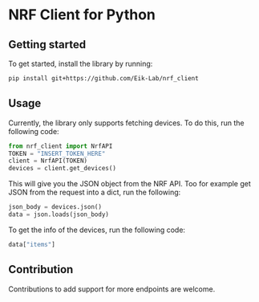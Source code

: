 # NRF Client for Python

## Getting started

To get started, install the library by running:
```bash
pip install git+https://github.com/Eik-Lab/nrf_client
```

## Usage

Currently, the library only supports fetching devices.
To do this, run the following code:
```python
from nrf_client import NrfAPI
TOKEN = "INSERT_TOKEN_HERE"
client = NrfAPI(TOKEN)
devices = client.get_devices()
```
This will give you the JSON object from the NRF API. 
Too for example get JSON from the request into a dict, run the following:
```python
json_body = devices.json()
data = json.loads(json_body)
```
To get the info of the devices, run the following code:
```python
data["items"]
```

## Contribution
Contributions to add support for more endpoints are welcome.
